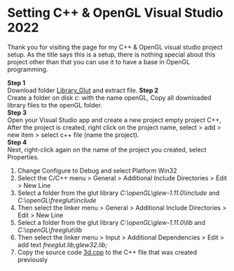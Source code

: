 # Setting C++ & OpenGL Visual Studio 2022
Thank you for visiting the page for my C++ & OpenGL visual studio project setup. As the title says this is a setup, there is nothing special about this project other than that you can use it to have a base in OpenGL programming.

**Step 1**<br/>
Download folder [Library_Glut](https://github.com/achmaddwiprasetyo/3D-Geometri-openGL/tree/main/Library_Glut) and extract file.
**Step 2**<br/>
Create a folder on disk c: with the name openGL, Copy all downloaded library files to the openGL folder.<br/>
**Step 3**<br/>
Open your Visual Studio app and create a new project empty project C++, After the project is created, right click on the project name, select > add > new item > select c++ file (name the project).<br/>
**Step 4**<br/>
Next, right-click again on the name of the project you created, select Properties.
1. Change Configure to Debug and select Platform Win32
2. Select the C/C++ menu > General > Additional Include Directories > Edit > New Line
3. Select a folder from the glut library *C:\openGL\glew-1.11.0\include* and *C:\openGL\freeglut\include*
4. Then select the linker menu > General > Additional Include Directories > Edit > New Line
5. Select a folder from the glut library *C:\openGL\glew-1.11.0\lib* and *C:\openGL\freeglut\lib*
6. Then select the linker menu > Input > Additional Dependencies > Edit > add text *freeglut.lib;glew32.lib;*
7. Copy the source code [3d.cpp](https://github.com/achmaddwiprasetyo/3D-Geometri-openGL/blob/main/UAS_Grafika_Komputer/UAS_Grafika_Komputer/3d.cpp) to the C++ file that was created previously
